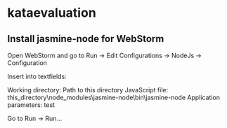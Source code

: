 kataevaluation
==============
Install jasmine-node for WebStorm
----------------------------------

Open WebStorm and go to Run -> Edit Configurations -> NodeJs -> Configuration

Insert into textfields:

Working directory: Path to this directory
JavaScript file: this_directory\node_modules\jasmine-node\bin\jasmine-node
Application parameters: test

Go to Run -> Run...